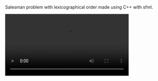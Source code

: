 Salesman problem with lexicographical order made using C++ with sfml.

<div align="left">
  <video width="400"  src="https://user-images.githubusercontent.com/65507003/144523594-df5f3dd1-a2d0-439f-86e7-9695378b50cb.mp4" alt="animated">
</div>





